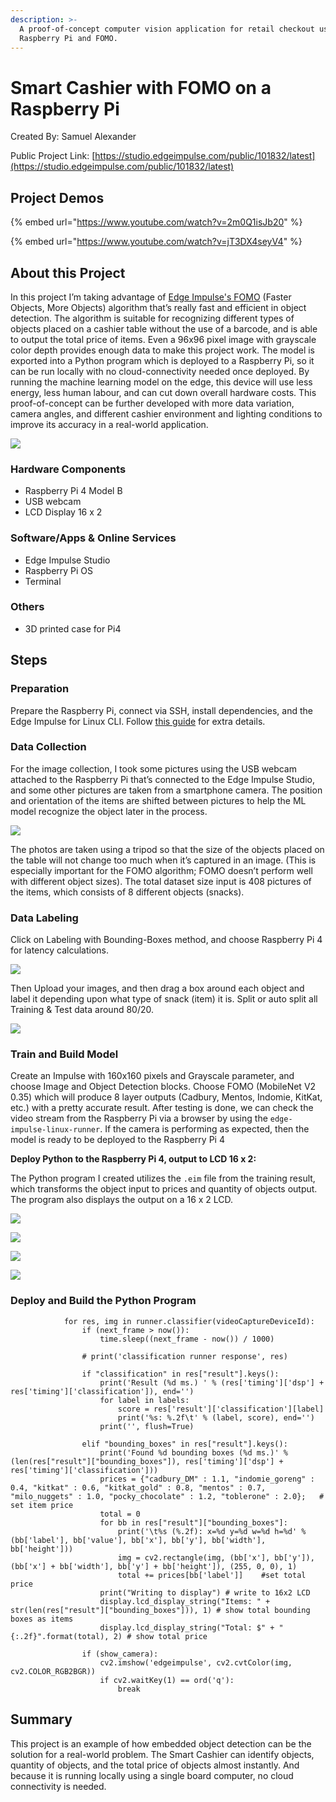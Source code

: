 ```yaml
---
description: >-
  A proof-of-concept computer vision application for retail checkout using a
  Raspberry Pi and FOMO.
---
```


# Smart Cashier with FOMO on a Raspberry Pi

Created By: Samuel Alexander

Public Project Link: [https://studio.edgeimpulse.com/public/101832/latest](https://studio.edgeimpulse.com/public/101832/latest)

## Project Demos

{% embed url="https://www.youtube.com/watch?v=2m0Q1isJb20" %}

{% embed url="https://www.youtube.com/watch?v=jT3DX4seyV4" %}

## About this Project

In this project I’m taking advantage of [Edge Impulse's FOMO](https://www.edgeimpulse.com/blog/announcing-fomo-faster-objects-more-objects) (Faster Objects, More Objects) algorithm that’s really fast and efficient in object detection. The algorithm is suitable for recognizing different types of objects placed on a cashier table without the use of a barcode, and is able to output the total price of items. Even a 96x96 pixel image with grayscale color depth provides enough data to make this project work. The model is exported into a Python program which is deployed to a Raspberry Pi, so it can be run locally with no cloud-connectivity needed once deployed. By running the machine learning model on the edge, this device will use less energy, less human labour, and can cut down overall hardware costs. This proof-of-concept can be further developed with more data variation, camera angles, and different cashier environment and lighting conditions to improve its accuracy in a real-world application.

![](../.gitbook/assets/smart-cashier/00\_hero.JPG)

### Hardware Components

* Raspberry Pi 4 Model B
* USB webcam
* LCD Display 16 x 2

### Software/Apps & Online Services

* Edge Impulse Studio
* Raspberry Pi OS
* Terminal

### Others

* 3D printed case for Pi4

## Steps

### Preparation

Prepare the Raspberry Pi, connect via SSH, install dependencies, and the Edge Impulse for Linux CLI. Follow [this guide](https://docs.edgeimpulse.com/docs/development-platforms/officially-supported-cpu-gpu-targets/raspberry-pi-4) for extra details.

### Data Collection

For the image collection, I took some pictures using the USB webcam attached to the Raspberry Pi that’s connected to the Edge Impulse Studio, and some other pictures are taken from a smartphone camera. The position and orientation of the items are shifted between pictures to help the ML model recognize the object later in the process.

![](../.gitbook/assets/smart-cashier/01\_screenshot.PNG)

The photos are taken using a tripod so that the size of the objects placed on the table will not change too much when it’s captured in an image. (This is especially important for the FOMO algorithm; FOMO doesn’t perform well with different object sizes). The total dataset size input is 408 pictures of the items, which consists of 8 different objects (snacks).

### Data Labeling

Click on Labeling with Bounding-Boxes method, and choose Raspberry Pi 4 for latency calculations.

![](../.gitbook/assets/smart-cashier/02\_Labeling.png)

Then Upload your images, and then drag a box around each object and label it depending upon what type of snack (item) it is. Split or auto split all Training & Test data around 80/20.

![](../.gitbook/assets/smart-cashier/03\_Train\_Test\_Split.png)

### Train and Build Model

Create an Impulse with 160x160 pixels and Grayscale parameter, and choose Image and Object Detection blocks. Choose FOMO (MobileNet V2 0.35) which will produce 8 layer outputs (Cadbury, Mentos, Indomie, KitKat, etc.) with a pretty accurate result. After testing is done, we can check the video stream from the Raspberry Pi via a browser by using the `edge-impulse-linux-runner`. If the camera is performing as expected, then the model is ready to be deployed to the Raspberry Pi 4

**Deploy Python to the Raspberry Pi 4, output to LCD 16 x 2:**

The Python program I created utilizes the `.eim` file from the training result, which transforms the object input to prices and quantity of objects output. The program also displays the output on a 16 x 2 LCD.

![](../.gitbook/assets/smart-cashier/04\_image\_ObjectDetectionBlocks.png)

![](../.gitbook/assets/smart-cashier/05\_GenerateFeatures.png)

![](../.gitbook/assets/smart-cashier/06\_NN\_setting\_expert\_Results.png)

![](../.gitbook/assets/smart-cashier/07\_TestData\_Results.png)

### Deploy and Build the Python Program

```
            for res, img in runner.classifier(videoCaptureDeviceId):
                if (next_frame > now()):
                    time.sleep((next_frame - now()) / 1000)

                # print('classification runner response', res)

                if "classification" in res["result"].keys():
                    print('Result (%d ms.) ' % (res['timing']['dsp'] + res['timing']['classification']), end='')
                    for label in labels:
                        score = res['result']['classification'][label]
                        print('%s: %.2f\t' % (label, score), end='')
                    print('', flush=True)

                elif "bounding_boxes" in res["result"].keys():
                    print('Found %d bounding boxes (%d ms.)' % (len(res["result"]["bounding_boxes"]), res['timing']['dsp'] + res['timing']['classification']))
                    prices = {"cadbury_DM" : 1.1, "indomie_goreng" : 0.4, "kitkat" : 0.6, "kitkat_gold" : 0.8, "mentos" : 0.7, "milo_nuggets" : 1.0, "pocky_chocolate" : 1.2, "toblerone" : 2.0};   # set item price
                    total = 0
                    for bb in res["result"]["bounding_boxes"]:
                        print('\t%s (%.2f): x=%d y=%d w=%d h=%d' % (bb['label'], bb['value'], bb['x'], bb['y'], bb['width'], bb['height']))
                        img = cv2.rectangle(img, (bb['x'], bb['y']), (bb['x'] + bb['width'], bb['y'] + bb['height']), (255, 0, 0), 1)
                        total += prices[bb['label']]    #set total price
                    print("Writing to display") # write to 16x2 LCD
                    display.lcd_display_string("Items: " + str(len(res["result"]["bounding_boxes"])), 1) # show total bounding boxes as items  
                    display.lcd_display_string("Total: $" + "{:.2f}".format(total), 2) # show total price

                if (show_camera):
                    cv2.imshow('edgeimpulse', cv2.cvtColor(img, cv2.COLOR_RGB2BGR))
                    if cv2.waitKey(1) == ord('q'):
                        break
```

## Summary

This project is an example of how embedded object detection can be the solution for a real-world problem. The Smart Cashier can identify objects, quantity of objects, and the total price of objects almost instantly. And because it is running locally using a single board computer, no cloud connectivity is needed.

